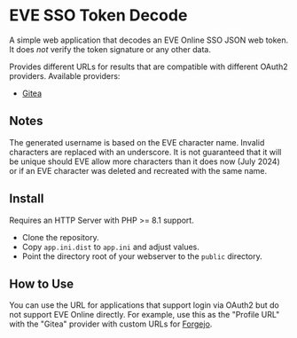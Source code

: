 # EVE SSO Token Decode

A simple web application that decodes an EVE Online SSO JSON web token. It does _not_ verify
the token signature or any other data.

Provides different URLs for results that are compatible with different OAuth2 providers. 
Available providers:

- [Gitea](https://gitea.com)

## Notes

The generated username is based on the EVE character name. Invalid characters are replaced with an 
underscore. It is not guaranteed that it will be unique should EVE allow more characters than it does
now (July 2024) or if an EVE character was deleted and recreated with the same name.

## Install

Requires an HTTP Server with PHP >= 8.1 support.

- Clone the repository.
- Copy `app.ini.dist` to `app.ini` and adjust values.
- Point the directory root of your webserver to the `public` directory.

## How to Use

You can use the URL for applications that support login via OAuth2 but do not support EVE Online
directly. For example, use this as the "Profile URL" with the "Gitea" provider with custom URLs for
[Forgejo](https://forgejo.org/).
